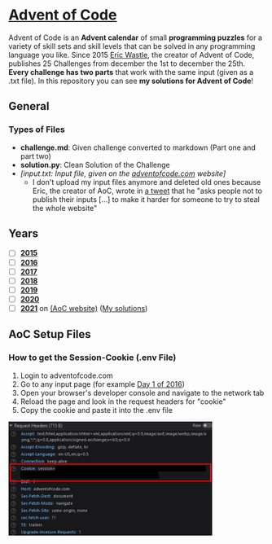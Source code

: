 # [Advent of Code](https://adventofcode.com)
Advent of Code is an **Advent calendar** of small **programming puzzles** for a variety of skill sets and skill levels 
that can be solved in any programming language you like. Since 2015 [Eric Wastle](https://was.tl/), the creator of 
Advent of Code, publishes 25 Challenges from december the 1st to december the 25th. **Every challenge has two parts** 
that work with the same input (given as a .txt file). In this repository you can see **my solutions for Advent of 
Code**! 

## General
### Types of Files
- **challenge.md**: Given challenge converted to markdown (Part one and part two)
- **solution.py**: Clean Solution of the Challenge
- *\[input.txt: Input file, given on the [adventofcode.com](https://adventofcode.com/) website]*
    - I don't upload my input files anymore and deleted old ones because Eric, the creator of AoC, wrote in 
      [a tweet](https://twitter.com/ericwastl/status/1465805354214830081) that he "asks people not to publish their 
      inputs [...] to make it harder for someone to try to steal the whole website"

## Years
- [ ] [**2015**](https://adventofcode.com/2015)
- [ ] [**2016**](https://adventofcode.com/2016)
- [ ] [**2017**](https://adventofcode.com/2017)
- [ ] [**2018**](https://adventofcode.com/2018)
- [ ] [**2019**](https://adventofcode.com/2019)
- [ ] [**2020**](https://adventofcode.com/2020)
- [ ] [**2021**](2021/2021.md) on [(AoC website)](https://adventofcode.com/2021) ([My solutions](2021))

## AoC Setup Files
### How to get the Session-Cookie (.env File)
1. Login to adventofcode.com
2. Go to any input page (for example [Day 1 of 2016](https://adventofcode.com/2016/day/1))
3. Open your browser's developer console and navigate to the network tab
4. Reload the page and look in the request headers for "cookie"
5. Copy the cookie and paste it into the .env file

<a href="https://github.com/leonfroschauer/AdventOfCode">
    <img src="https://github.com/leonfroschauer/AdventOfCode/blob/main/.github/photos/Session_Cookie.png" width="400">
</a>